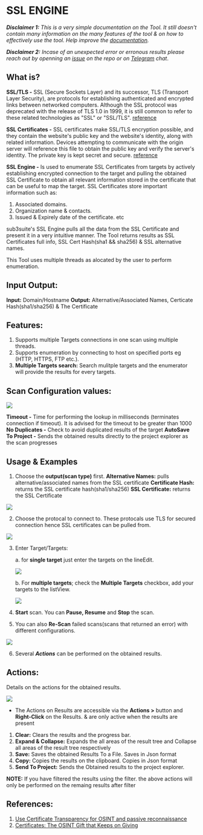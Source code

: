 # SSL ENGINE 

***Disclaimer 1:** This is a very simple documentation on the Tool. It still doesn't contain many information on the many features of the tool & on how to effectively use the tool. Help improve the [documentation](https://github.com/3nock/s3s_doc).*

***Disclaimer 2:** Incase of an unexpected error or erronous results please reach out by openning an [issue](https://github.com/3nock/sub3suite/issues) on the repo or on [Telegram](https://t.me/sub3suite) chat*.

## What is? 

**SSL/TLS -** SSL (Secure Sockets Layer) and its successor, TLS (Transport Layer Security), are protocols for establishing authenticated and encrypted links between networked computers. 
Although the SSL protocol was deprecated with the release of TLS 1.0 in 1999, it is still common to refer to these related technologies as "SSL" or "SSL/TLS". 
[reference](https://www.ssl.com/faqs/faq-what-is-ssl)

**SSL Certificates -** SSL certificates make SSL/TLS encryption possible, and they contain the website's public key and the website's identity, along with related information. 
Devices attempting to communicate with the origin server will reference this file to obtain the public key and verify the server's identity. The private key is kept secret and secure.
[reference](https://www.cloudflare.com/learning/ssl/what-is-an-ssl-certificate)

**SSL Engine -** Is used to enumerate SSL Certificates from targets by actively establishing encrypted connection to the target and pulling the obtained SSL Certificate to
obtain all relevant information stored in the certificate that can be useful to map the target.
SSL Certificates store important information such as:
1. Associated domains.
2. Organization name & contacts.
3. Issued & Expirely date of the certificate. etc

sub3suite's SSL Engine pulls all the data from the SSL Certificate and present it in a very intuitive manner.
The Tool returns results as SSL Certificates full info, SSL Cert Hash(sha1 && sha256) & SSL alternative names.

This Tool uses multiple threads as alocated by the user to perform enumeration.

## Input Output: 
**Input:** Domain/Hostname
**Output:** Alternative/Associated Names, Certicate Hash(sha1/sha256) & The Certificate

## Features: 
1. Supports multiple Targets connections in one scan using multiple threads.
2. Supports enumeration by connecting to host on specified ports eg (HTTP, HTTPS, FTP etc.).
3. **Multiple Targets search:** Search mulitple targets and the enumerator will provide the results for every targets.

## Scan Configuration values: 

<img src=images/ssl_config.png>

**Timeout -** Time for performing the lookup in milliseconds (terminates connection if timeout). It is advised for the timeout to be greater than 1000
**No Duplicates -** Check to avoid duplicated results of the target
**AutoSave To Project -** Sends the obtained results directly to the project explorer as the scan progresses

## Usage & Examples

1. Choose the **output(scan type)** first. **Alternative Names:** pulls alternative/associated names from the SSL certificate **Certificate Hash:** returns the SSL certificate hash(sha1/sha256) 
**SSL Certificate:** returns the SSL Certificate

<img src=images/ssl_output.png>

2. Choose the protocal to connect to. These protocals use TLS for secured connection hence SSL certificates can be pulled from.

<img src=images/ssl_protocal.png>

3. Enter Target/Targets:

	a. for **single target** just enter the targets on the lineEdit.
	
	<img src=images/ssl_target.png>
	
	b. For **multiple targets**; check the **Multiple Targets** checkbox, add your targets to the listView.
	
	<img src=images/ssl_targets.png>

4. **Start** scan. You can **Pause, Resume** and **Stop** the scan.

5. You can also **Re-Scan** failed scans(scans that returned an error) with different configurations.

<img src=images/brute_rescan.png>

6. Several ***Actions*** can be performed on the obtained results.

## Actions: 

Details on the actions for the obtained results.

<img src=images/ssl_actions.png>

 - The Actions on Results are accessible via the **Actions >** button and **Right-Click** on the Results. & are only active when the results are present

1. **Clear:** Clears the results and the progress bar.
2. **Expand & Collapse:** Expands the all areas of the result tree and Collapse all areas of the result tree respectively
3. **Save:** Saves the obtained Results To a File. Saves in Json format
4. **Copy:** Copies the results on the clipboard. Copies in Json format
5. **Send To Project:** Sends the Obtained results to the project explorer.

**NOTE:**
	If you have filtered the results using the filter. the above actions will only be performed on the remaing results after filter
	
## References: 
1. [Use Certificate Transparency for OSINT and passive reconnaissance](https://www.vanimpe.eu/2016/08/29/use-certificate-transparency-osint)
2. [Certificates: The OSINT Gift that Keeps on Giving](https://osintcurio.us/2019/03/12/certificates-the-osint-gift-that-keeps-on-giving)
